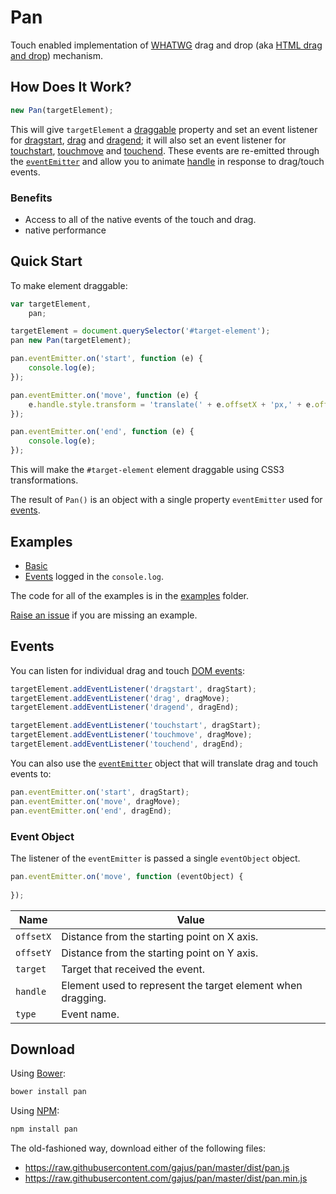 # Pan

Touch enabled implementation of [WHATWG](https://html.spec.whatwg.org/#dnd) drag and drop (aka [HTML drag and drop](http://www.w3.org/html/wg/drafts/html/master/editing.html#dnd)) mechanism.

## How Does It Work?

```js
new Pan(targetElement);
```

This will give `targetElement` a [draggable](http://www.w3.org/html/wg/drafts/html/master/editing.html#the-draggable-attribute) property and set an event listener for [dragstart](http://www.w3.org/html/wg/drafts/html/master/editing.html#event-dnd-dragstart), [drag](http://www.w3.org/html/wg/drafts/html/master/editing.html#event-dnd-drag) and [dragend](http://www.w3.org/html/wg/drafts/html/master/editing.html#event-dnd-dragend); it will also set an event listener for [touchstart](http://www.w3.org/TR/touch-events/#the-touchstart-event), [touchmove](http://www.w3.org/TR/touch-events/#the-touchmove-event) and [touchend](http://www.w3.org/TR/touch-events/#the-touchend-event). These events are re-emitted through the [`eventEmitter`](#events) and allow you to animate [handle](#handle) in response to drag/touch events.

### Benefits

* Access to all of the native events of the touch and drag.
* native performance

## Quick Start

To make element draggable:

```js
var targetElement,
    pan;

targetElement = document.querySelector('#target-element');
pan new Pan(targetElement);

pan.eventEmitter.on('start', function (e) {
    console.log(e);
});

pan.eventEmitter.on('move', function (e) {
    e.handle.style.transform = 'translate(' + e.offsetX + 'px,' + e.offsetY + 'px)';
});

pan.eventEmitter.on('end', function (e) {
    console.log(e);
});
```

This will make the `#target-element` element draggable using CSS3 transformations.

The result of `Pan()` is an object with a single property `eventEmitter` used for [events](#events).

## Examples

* [Basic](http://gajus.com/sandbox/pan/examples/basic/)
* [Events](http://gajus.com/sandbox/pan/examples/events/) logged in the `console.log`.

The code for all of the examples is in the [examples](./examples/) folder.

[Raise an issue](https://github.com/gajus/pan/issues) if you are missing an example.

## Events

You can listen for individual drag and touch [DOM events](#dom-events):

```js
targetElement.addEventListener('dragstart', dragStart);
targetElement.addEventListener('drag', dragMove);
targetElement.addEventListener('dragend', dragEnd);

targetElement.addEventListener('touchstart', dragStart);
targetElement.addEventListener('touchmove', dragMove);
targetElement.addEventListener('touchend', dragEnd);
```

You can also use the [`eventEmitter`](#events) object that will translate drag and touch events to:

```js
pan.eventEmitter.on('start', dragStart);
pan.eventEmitter.on('move', dragMove);
pan.eventEmitter.on('end', dragEnd);
```

### Event Object

The listener of the `eventEmitter` is passed a single `eventObject` object.

```js
pan.eventEmitter.on('move', function (eventObject) {
    
});
```

| Name | Value |
| --- | --- |
| `offsetX` | Distance from the starting point on X axis. |
| `offsetY` | Distance from the starting point on Y axis. |
| `target` | Target that received the event. |
| `handle` | Element used to represent the target element when dragging. |
| `type` | Event name. |

## Download

Using [Bower](http://bower.io/):

```sh
bower install pan
```

Using [NPM](https://www.npmjs.org/):

```sh
npm install pan
```

The old-fashioned way, download either of the following files:

* https://raw.githubusercontent.com/gajus/pan/master/dist/pan.js
* https://raw.githubusercontent.com/gajus/pan/master/dist/pan.min.js